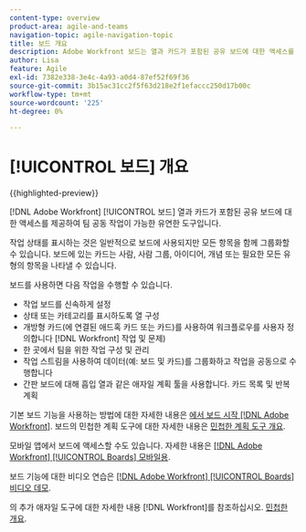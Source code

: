 ```yaml
---
content-type: overview
product-area: agile-and-teams
navigation-topic: agile-navigation-topic
title: 보드 개요
description: Adobe Workfront 보드는 열과 카드가 포함된 공유 보드에 대한 액세스를 제공하여 팀 공동 작업을 허용하는 유연한 도구입니다.
author: Lisa
feature: Agile
exl-id: 7382e338-3e4c-4a93-a0d4-87ef52f69f36
source-git-commit: 3b15ac31cc2f5f63d218e2f1efaccc250d17b00c
workflow-type: tm+mt
source-wordcount: '225'
ht-degree: 0%

---
```


# [!UICONTROL 보드] 개요

{{highlighted-preview}}

[!DNL Adobe Workfront] [!UICONTROL 보드] 열과 카드가 포함된 공유 보드에 대한 액세스를 제공하여 팀 공동 작업이 가능한 유연한 도구입니다.

작업 상태를 표시하는 것은 일반적으로 보드에 사용되지만 모든 항목을 함께 그룹화할 수 있습니다. 보드에 있는 카드는 사람, 사람 그룹, 아이디어, 개념 또는 필요한 모든 유형의 항목을 나타낼 수 있습니다.

보드를 사용하면 다음 작업을 수행할 수 있습니다.

* 작업 보드를 신속하게 설정
* 상태 또는 카테고리를 표시하도록 열 구성
* 개방형 카드(에 연결된 애드혹 카드 또는 카드)를 사용하여 워크플로우를 사용자 정의합니다 [!DNL Workfront] 작업 및 문제)
* 한 곳에서 팀을 위한 작업 구성 및 관리
* 작업 스트림을 사용하여 데이터(예: 보드 및 카드)를 그룹화하고 작업을 공동으로 수행합니다
* 간판 보드에 대해 흡입 열과 같은 애자일 계획 툴을 사용합니다. <span class="preview">카드 목록 및 반복 계획</span>

기본 보드 기능을 사용하는 방법에 대한 자세한 내용은 [에서 보드 시작 [!DNL Adobe Workfront]](../agile/get-started-with-boards/get-started-with-boards.md). 보드의 민첩한 계획 도구에 대한 자세한 내용은 [민첩한 계획 도구 개요](/help/quicksilver/agile/use-boards-agile-planning-tools/agile-planning-tools-overview.md).

모바일 앱에서 보드에 액세스할 수도 있습니다. 자세한 내용은 [[!DNL Adobe Workfront] [!UICONTROL Boards] 모바일용](/help/quicksilver/workfront-basics/mobile-apps/using-the-workfront-mobile-app/mobile-boards.md).

보드 기능에 대한 비디오 연습은 [[!DNL Adobe Workfront] [!UICONTROL Boards] 비디오 데모](/help/quicksilver/agile/get-started-with-boards/boards-video-demonstrations.md).

의 추가 애자일 도구에 대한 자세한 내용 [!DNL Workfront]를 참조하십시오. [민첩한 개요](../agile/agile-overview.md).
